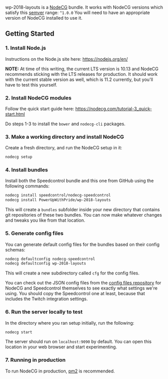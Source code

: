 wp-2018-layouts is a [NodeCG](http://github.com/nodecg/nodecg) bundle. 
It works with NodeCG versions which satisfy this [semver](https://docs.npmjs.com/getting-started/semantic-versioning) range: `^1.0.0`
You will need to have an appropriate version of NodeCG installed to use it.

## Getting Started

### 1. Install Node.js
Instructions on the Node.js site here: https://nodejs.org/en/

**NOTE:** At time of this writing, the current LTS version is 10.13 and NodeCG recommends sticking with the LTS releases for production.  It should work with the current stable version as well, which is 11.2 currently, but you'll have to test this yourself.

### 2. Install NodeCG modules
Follow the quick start guide here: https://nodecg.com/tutorial-3_quick-start.html

Do steps 1-3 to install the `bower` and `nodecg-cli` packages.

### 3. Make a working directory and install NodeCG
Create a fresh directory, and run the NodeCG setup in it:

```bash
nodecg setup
```

### 4. Install bundles
Install both the Speedcontrol bundle and this one from GitHub using the following commands:

```bash
nodecg install speedcontrol/nodecg-speedcontrol
nodecg install PowerUpWithPride/wp-2018-layouts
```

This will create a `bundles` subfolder inside your new directory that contains git repositories of these two bundles.  You can now make whatever changes and tweaks you like from that location.

### 5. Generate config files

You can generate default config files for the bundles based on their config schemas:

```bash
nodecg defaultconfig nodecg-speedcontrol
nodecg defaultconfig wp-2018-layouts
```

This will create a new subdirectory called `cfg` for the config files.

You can check out the JSON config files from the [config files repository](https://github.com/PowerUpWithPride/puwp-config-files/tree/master/layouts) for NodeCG and Speedcontrol themselves to see exactly what settings we're using.  You should copy the Speedcontrol one at least, because that includes the Twitch integration settings.

### 6. Run the server locally to test
In the directory where you ran setup initially, run the following:

```bash
nodecg start
```

The server should run on `localhost:9090` by default.  You can open this location in your web browser and start experimenting.

### 7. Running in production

To run NodeCG in production, [pm2](https://pm2.io) is recommended.
